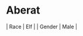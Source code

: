 <!-- TITLE: Aberat -->
<!-- SUBTITLE: A quick summary of Aberat -->

# Aberat
| Race | Elf |
| Gender | Male |